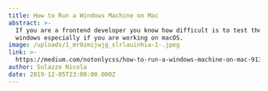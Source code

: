 ```yaml
---
title: How to Run a Windows Machine on Mac
abstract: >-
  If you are a frontend developer you know how difficult is to test the code on
  windows especially if you are working on macOS.
image: /uploads/1_mr8zmijwjg_slrlauinhia-1-.jpeg
link: >-
  https://medium.com/notonlycss/how-to-run-a-windows-machine-on-mac-913c28ded1a3?source=friends_link&sk=822633b48c09757a31f54533f84560e2
author: Solazzo Nicola
date: 2019-12-05T23:00:00.000Z
---
```


